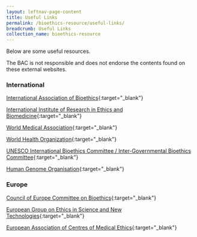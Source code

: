 ```yaml
---
layout: leftnav-page-content
title: Useful Links
permalink: /bioethics-resource/useful-links/
breadcrumb: Useful Links
collection_name: bioethics-resource
---
```


Below are some useful resources.

The BAC is not responsible and does not endorse the contents found on these external websites.   

### **International**

[International Association of Bioethics](http://www.cioms.ch/){:target="_blank"}

[International Institute of Research in Ethics and Biomedicine](http://www.cioms.ch/){:target="_blank"}

[World Medical Association]("http://www.cioms.ch/"){:target="_blank"}

[World Health Organization]("http://www.cioms.ch/"){:target="_blank"}

[UNESCO International Bioethics Committee / Inter-Governmental Bioethics Committee]("http://www.cioms.ch/"){:target="_blank"}

[Human Genome Organisation]("http://www.cioms.ch/"){:target="_blank"}


### **Europe**

[Council of Europe Committee on Bioethics]("http://www.cioms.ch/"){:target="_blank"}

[European Group on Ethics in Science and New Technologies]("http://www.cioms.ch/"){:target="_blank"}

[European Association of Centres of Medical Ethics]("http://www.cioms.ch/"){:target="_blank"}
